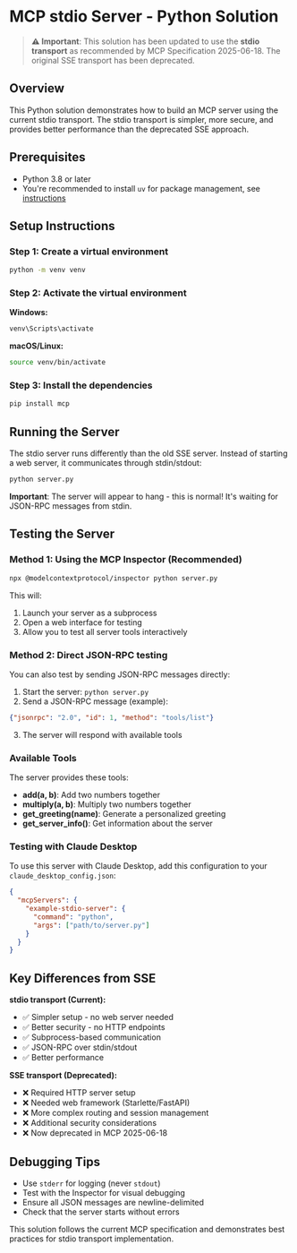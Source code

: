 # MCP stdio Server - Python Solution

> **⚠️ Important**: This solution has been updated to use the **stdio transport** as recommended by MCP Specification 2025-06-18. The original SSE transport has been deprecated.

## Overview

This Python solution demonstrates how to build an MCP server using the current stdio transport. The stdio transport is simpler, more secure, and provides better performance than the deprecated SSE approach.

## Prerequisites

- Python 3.8 or later
- You're recommended to install `uv` for package management, see [instructions](https://docs.astral.sh/uv/#highlights)

## Setup Instructions

### Step 1: Create a virtual environment

```bash
python -m venv venv
```

### Step 2: Activate the virtual environment

**Windows:**
```bash
venv\Scripts\activate
```

**macOS/Linux:**
```bash
source venv/bin/activate
```

### Step 3: Install the dependencies

```bash
pip install mcp
```

## Running the Server

The stdio server runs differently than the old SSE server. Instead of starting a web server, it communicates through stdin/stdout:

```bash
python server.py
```

**Important**: The server will appear to hang - this is normal! It's waiting for JSON-RPC messages from stdin.

## Testing the Server

### Method 1: Using the MCP Inspector (Recommended)

```bash
npx @modelcontextprotocol/inspector python server.py
```

This will:
1. Launch your server as a subprocess
2. Open a web interface for testing
3. Allow you to test all server tools interactively

### Method 2: Direct JSON-RPC testing

You can also test by sending JSON-RPC messages directly:

1. Start the server: `python server.py`
2. Send a JSON-RPC message (example):

```json
{"jsonrpc": "2.0", "id": 1, "method": "tools/list"}
```

3. The server will respond with available tools

### Available Tools

The server provides these tools:

- **add(a, b)**: Add two numbers together
- **multiply(a, b)**: Multiply two numbers together  
- **get_greeting(name)**: Generate a personalized greeting
- **get_server_info()**: Get information about the server

### Testing with Claude Desktop

To use this server with Claude Desktop, add this configuration to your `claude_desktop_config.json`:

```json
{
  "mcpServers": {
    "example-stdio-server": {
      "command": "python",
      "args": ["path/to/server.py"]
    }
  }
}
```

## Key Differences from SSE

**stdio transport (Current):**
- ✅ Simpler setup - no web server needed
- ✅ Better security - no HTTP endpoints
- ✅ Subprocess-based communication
- ✅ JSON-RPC over stdin/stdout
- ✅ Better performance

**SSE transport (Deprecated):**
- ❌ Required HTTP server setup
- ❌ Needed web framework (Starlette/FastAPI)
- ❌ More complex routing and session management
- ❌ Additional security considerations
- ❌ Now deprecated in MCP 2025-06-18

## Debugging Tips

- Use `stderr` for logging (never `stdout`)
- Test with the Inspector for visual debugging
- Ensure all JSON messages are newline-delimited
- Check that the server starts without errors

This solution follows the current MCP specification and demonstrates best practices for stdio transport implementation.